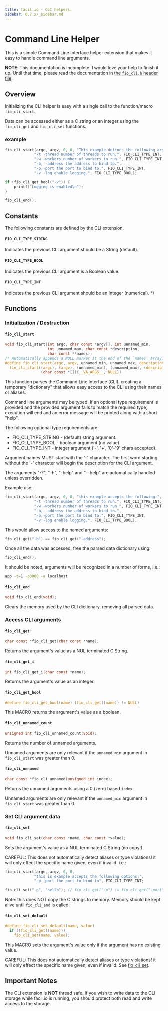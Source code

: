 ```yaml
---
title: facil.io - CLI helpers.
sidebar: 0.7.x/_sidebar.md
---
```

# Command Line Helper

This is a simple Command Line Interface helper extension that makes it easy to handle command line arguments.

**NOTE**: This documentation is incomplete. I would love your help to finish it up. Until that time, please read the documentation in [the `fio_cli.h` header file](https://github.com/boazsegev/facil.io/blob/master/lib/facil/cli/fio_cli.h).

## Overview

Initializing the CLI helper is easy with a single call to the function/macro `fio_cli_start`.

Data can be accessed either as a C string or an integer using the `fio_cli_get` and `fio_cli_set` functions.

### example

```c
fio_cli_start(argc, argv, 0, 0, "This example defines the following arguments:",
             "-t -thread number of threads to run.", FIO_CLI_TYPE_INT,
             "-w -workers number of workers to run.", FIO_CLI_TYPE_INT,
             "-b, -address the address to bind to.",
             "-p,-port the port to bind to.", FIO_CLI_TYPE_INT,
             "-v -log enable logging.", FIO_CLI_TYPE_BOOL);

if (fio_cli_get_bool("-v")) {
    printf("Logging is enabled\n");
}

fio_cli_end();
```

## Constants

The following constants are defined by the CLI extension.

#### `FIO_CLI_TYPE_STRING`

Indicates the previous CLI argument should be a String (default).

#### `FIO_CLI_TYPE_BOOL`

Indicates the previous CLI argument is a Boolean value.

#### `FIO_CLI_TYPE_INT`

Indicates the previous CLI argument should be an Integer (numerical). */

## Functions

### Initialization / Destruction

#### `fio_cli_start`

```c
void fio_cli_start(int argc, char const *argv[], int unnamed_min,
                   int unnamed_max, char const *description,
                   char const **names);
/* Automatically appends a NULL marker at the end of the `names` array. */
#define fio_cli_start(argc, argv, unnamed_min, unnamed_max, description, ...)  \
  fio_cli_start((argc), (argv), (unnamed_min), (unnamed_max), (description),   \
                (char const *[]){__VA_ARGS__, NULL})
```

This function parses the Command Line Interface (CLI), creating a temporary "dictionary" that allows easy access to the CLI using their names or aliases.

Command line arguments may be typed. If an optional type requirement is provided and the provided argument fails to match the required type, execution will end and an error message will be printed along with a short "help".

The following optional type requirements are:

* FIO_CLI_TYPE_STRING - (default) string argument.
* FIO_CLI_TYPE_BOOL   - boolean argument (no value).
* FIO_CLI_TYPE_INT    - integer argument ('-', '+', '0'-'9' chars accepted).


Argument names MUST start with the '-' character. The first word starting
without the '-' character will begin the description for the CLI argument.

The arguments "-?", "-h", "-help" and "--help" are automatically handled
unless overridden.

Example use:

```c
fio_cli_start(argc, argv, 0, 0, "this example accepts the following:",
             "-t -thread number of threads to run.", FIO_CLI_TYPE_INT,
             "-w -workers number of workers to run.", FIO_CLI_TYPE_INT,
             "-b, -address the address to bind to.",
             "-p,-port the port to bind to.", FIO_CLI_TYPE_INT,
             "-v -log enable logging.", FIO_CLI_TYPE_BOOL);
 ```

This would allow access to the named arguments:

```c
fio_cli_get("-b") == fio_cli_get("-address");
```

Once all the data was accessed, free the parsed data dictionary using:

```c
fio_cli_end();
```
It should be noted, arguments will be recognized in a number of forms, i.e.:

```bash
app -t=1 -p3000 -a localhost
```

#### `fio_cli_end`

```c
void fio_cli_end(void);
```

Clears the memory used by the CLI dictionary, removing all parsed data.

### Access CLI arguments

#### `fio_cli_get`

```c
char const *fio_cli_get(char const *name);
```

Returns the argument's value as a NUL terminated C String.

#### `fio_cli_get_i`

```c
int fio_cli_get_i(char const *name);
```

Returns the argument's value as an integer.

#### `fio_cli_get_bool`

```c
#define fio_cli_get_bool(name) (fio_cli_get((name)) != NULL)
```

This MACRO returns the argument's value as a boolean.

#### `fio_cli_unnamed_count`

```c
unsigned int fio_cli_unnamed_count(void);
```

Returns the number of unnamed arguments.

Unnamed arguments are only relevant if the `unnamed_min` argument in `fio_cli_start` was greater than 0.

#### `fio_cli_unnamed`

```c
char const *fio_cli_unnamed(unsigned int index);
```

Returns the unnamed arguments using a 0 (zero) based `index`.

Unnamed arguments are only relevant if the `unnamed_min` argument in `fio_cli_start` was greater than 0.

### Set CLI argument data

#### `fio_cli_set`

```c
void fio_cli_set(char const *name, char const *value);
```

Sets the argument's value as a NUL terminated C String (no copy!).

CAREFUL: This does not automatically detect aliases or type violations! it will only effect the specific name given, even if invalid. i.e.:

```c
fio_cli_start(argc, argv, 0, 0,
             "this is example accepts the following options:",
             "-p -port the port to bind to", FIO_CLI_TYPE_INT;

fio_cli_set("-p", "hello"); // fio_cli_get("-p") != fio_cli_get("-port");
```

Note: this does NOT copy the C strings to memory. Memory should be kept alive until `fio_cli_end` is called.

#### `fio_cli_set_default`

```c
#define fio_cli_set_default(name, value)                                       \
  if (!fio_cli_get((name)))                                                    \
    fio_cli_set(name, value);
```

This MACRO sets the argument's value only if the argument has no existing value.

CAREFUL: This does not automatically detect aliases or type violations! it will only effect the specific name given, even if invalid. See [fio_cli_set](#fio_cli_set).

## Important Notes

The CLI extension is **NOT** thread safe. If you wish to write data to the CLI storage while facil.io is running, you should protect both read and write access to the storage.
